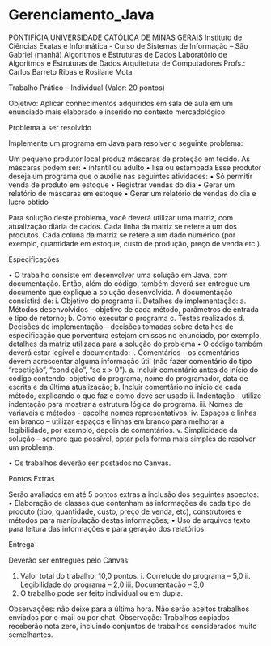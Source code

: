 # Gerenciamento_Java

PONTIFÍCIA UNIVERSIDADE CATÓLICA DE MINAS GERAIS
Instituto de Ciências Exatas e Informática - Curso de Sistemas de Informação – São Gabriel (manhã)
Algoritmos e Estruturas de Dados
Laboratório de Algoritmos e Estruturas de Dados
Arquitetura de Computadores
Profs.: Carlos Barreto Ribas e Rosilane Mota

Trabalho Prático – Individual
(Valor: 20 pontos)

Objetivo: Aplicar conhecimentos adquiridos em sala de aula em um enunciado mais elaborado e inserido no contexto mercadológico

Problema a ser resolvido

Implemente um programa em Java para resolver o seguinte problema:

Um pequeno produtor local produz máscaras de proteção em tecido. As máscaras podem ser:
•	infantil ou adulto
•	lisa ou estampada
Esse produtor deseja um programa que o auxilie nas seguintes atividades:
•	Só permitir venda de produto em estoque
•	Registrar vendas do dia
•	Gerar um relatório de máscaras em estoque
•	Gerar um relatório de vendas do dia e lucro obtido

Para solução deste problema, você deverá utilizar uma matriz, com atualização diária de dados. Cada linha da matriz se refere a um dos produtos. Cada coluna da matriz se refere a um dado numérico (por exemplo, quantidade em estoque, custo de produção, preço de venda etc.).

Especificações

•	O trabalho consiste em desenvolver uma solução em Java, com documentação. Então, além do código, também deverá ser entregue um documento que explique a solução desenvolvida. A documentação consistirá de:
i. Objetivo do programa
ii. Detalhes de implementação:
a. Métodos desenvolvidos – objetivo de cada método, parâmetros de entrada e tipo de retorno;
b. Como executar o programa
c. Testes realizados
d. Decisões de implementação – decisões tomadas sobre detalhes de especificação que porventura estejam omissos no enunciado, por exemplo, detalhes da matriz utilizada para a solução do problema
•	O código também deverá estar legível e documentado:
i. Comentários - os comentários devem acrescentar alguma informação útil (não fazer comentário do tipo “repetição”, “condição”, “se x > 0”).
a. Incluir comentário antes do início do código contendo: objetivo do programa, nome do programador, data de escrita e da última atualização;
b. Incluir comentário no início de cada método, explicando o que faz e como deve ser usado
ii. Indentação - utilize indentação para mostrar a estrutura lógica do programa.
iii. Nomes de variáveis e métodos - escolha nomes representativos.
iv. Espaços e linhas em branco – utilizar espaços e linhas em branco para melhorar a legibilidade, por exemplo, depois de comentários.
v. Simplicidade da solução – sempre que possível, optar pela forma mais simples de resolver um problema.

•	Os trabalhos deverão ser postados no Canvas.

Pontos Extras 

Serão avaliados em até 5 pontos extras a inclusão dos seguintes aspectos:
•	Elaboração de classes que contenham as informações de cada tipo de produto (tipo, quantidade, custo, preço de venda, etc), construtores e métodos para manipulação destas informações;
•	Uso de arquivos texto para leitura das informações e para geração dos relatórios.

Entrega

Deverão ser entregues pelo Canvas:

1. Valor total do trabalho: 10,0 pontos.
i. Corretude do programa – 5,0
ii. Legibilidade do programa – 2,0
iii. Documentação – 3,0
2. O trabalho pode ser feito individual ou em dupla.

Observações: não deixe para a última hora. Não serão aceitos trabalhos enviados por e-mail ou por chat.
Observação: Trabalhos copiados receberão nota zero, incluindo conjuntos de trabalhos considerados muito semelhantes.
